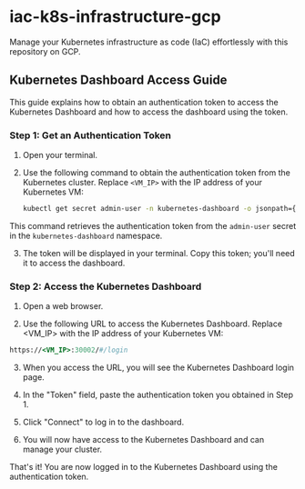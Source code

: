 # iac-k8s-infrastructure-gcp
Manage your Kubernetes infrastructure as code (IaC) effortlessly with this repository on GCP.


## Kubernetes Dashboard Access Guide

This guide explains how to obtain an authentication token to access the Kubernetes Dashboard and how to access the dashboard using the token.

### Step 1: Get an Authentication Token

1. Open your terminal.

2. Use the following command to obtain the authentication token from the Kubernetes cluster. Replace `<VM_IP>` with the IP address of your Kubernetes VM:

   ```bash
   kubectl get secret admin-user -n kubernetes-dashboard -o jsonpath={".data.token"} | base64 -d
   ```
This command retrieves the authentication token from the `admin-user` secret in the `kubernetes-dashboard` namespace.

3. The token will be displayed in your terminal. Copy this token; you'll need it to access the dashboard.

### Step 2: Access the Kubernetes Dashboard

1. Open a web browser.

2. Use the following URL to access the Kubernetes Dashboard. Replace <VM_IP> with the IP address of your Kubernetes VM:

```perl
https://<VM_IP>:30002/#/login
```

3. When you access the URL, you will see the Kubernetes Dashboard login page.

4. In the "Token" field, paste the authentication token you obtained in Step 1.

5. Click "Connect" to log in to the dashboard.

6. You will now have access to the Kubernetes Dashboard and can manage your cluster.

That's it! You are now logged in to the Kubernetes Dashboard using the authentication token.